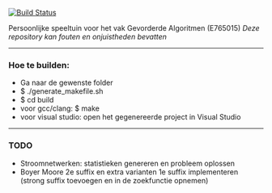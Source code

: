 [![Build Status](https://travis-ci.org/MartenBE/gevorderde-algoritmen.svg?branch=master)](https://travis-ci.org/MartenBE/gevorderde-algoritmen)


Persoonlijke speeltuin voor het vak Gevorderde Algoritmen (E765015)
*Deze repository kan fouten en onjuistheden bevatten*

-----

### Hoe te builden:

- Ga naar de gewenste folder
- $ ./generate_makefile.sh
- $ cd build
- voor gcc/clang: $ make
- voor visual studio: open het gegenereerde project in Visual Studio

-----

### TODO

- Stroomnetwerken: statistieken genereren en probleem oplossen
- Boyer Moore 2e suffix en extra varianten 1e suffix implementeren (strong suffix toevoegen en in de zoekfunctie opnemen)
